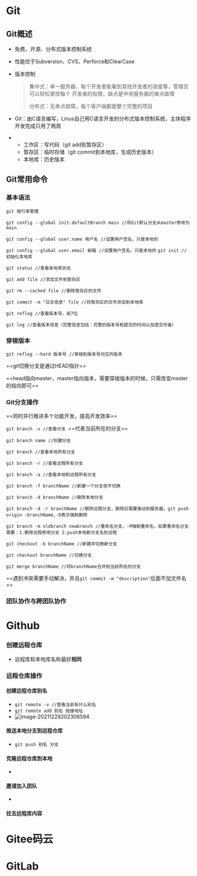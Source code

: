 # Git

## Git概述

- 免费、开源、分布式版本控制系统

- 性能优于Subversion、CVS、Perforce和ClearCase

- 版本控制

  > 集中式：单一服务器，每个开发者能看到其他开发者的进度等，管理员可以轻松掌控每个   		          开发者的权限，缺点是中央服务器的单点故障
  >
  > 分布式：无单点故障，每个客户端都是整个完整的项目

- Git：由C语言编写，Linus自己用C语言开发的分布式版本控制系统，主体程序开发完成只用了两周
- - 工作区：写代码（git add到暂存区）
  - 暂存区：临时存储（git commit到本地库，生成历史版本）
  - 本地库：历史版本

## Git常用命令

### 基本语法

`git 按行来管理`

`git config --global init.defaultBranch main //将Git默认分支从master修改为main`

`git config --global user.name 用户名 //设置用户签名，只是本地的`

`git config --global user.email 邮箱 //设置用户签名，只是本地的`
`git init //初始化本地库`

`git status //查看本地库状态`

`git add file //添加文件到暂存区`

`git rm --cached file //删除暂存区的文件 `

`git commit -m "日志信息" file //将暂存区的文件添加到本地库`

`git reflog //查看版本号，前7位`

`git log //查看版本信息（完整信息包括：完整的版本号和提交的时间以及提交作者）`

### 穿梭版本

`git reflog --hard 版本号 //穿梭到版本号对应的版本`

==git切换分支是通过HEAD指针==

==head指向master，master指向版本，需要穿梭版本的时候，只需改变master的指向即可==

### Git分支操作

==同时并行推进多个功能开发，提高开发效率==

`git branch -v //查看分支 `==代表当前所在的分支==

`git branch name //创建分支`

`git branch //查看本地所有分支`

`git branch -r //查看远程所有分支`

`git branch -a //查看本地和远程所有分支`

`git branch -f branchName //新建一个分支但不切换`

`git branch -d branchName //删除本地分支`

`git branch -d -r branchName //删除远程分支，删除后需要推动到服务器，git push origin :branchName,-D表示强制删除`

`git branch -m oldbranch newbranch //重命名分支，-M强制重命名，如果重命名分支需要：1.删除远程修改分支 2.push本地新分支名到远程`

`git checkout -b branchName //新建并切换新分支`

`git checkout branchName //切换分支`

`git merge branchName //将branchName合并到当前所在的分支`

==遇到冲突需要手动解决，并且`git commit -m "description"`后面不加文件名==

### 团队协作与跨团队协作

# Github

### 创建远程仓库

- 远程库和本地库名称最好**相同**

### 远程仓库操作

#### 创建远程仓库别名

- `git remote -v //查看当前有什么别名`
- `git remote add 别名 链接地址`
- ![image-20211228202306594](https://picgo-for-typora.oss-cn-beijing.aliyuncs.com/image-20211228202306594.png)

#### 推送本地分支到远程仓库

- `git push 别名 分支`

#### 克隆远程仓库到本地

- 

#### 邀请加入团队

- 

#### 拉去远程库内容





# Gitee码云



# GitLab



